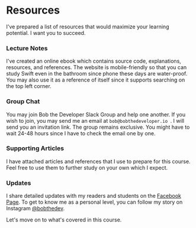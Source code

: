 # Resources
I've prepared a list of resources that would maximize your learning potential. I want you to succeed.

### Lecture Notes
I've created an online ebook which contains source code, explanations, resources, and references.  The website is mobile-friendly so that you can study Swift even in the bathroom since phone these days are water-proof. You may also use it as a reference of itself  since it supports searching on the top left corner.

### Group Chat
You may join Bob the Developer Slack Group and help one another. If you wish to join, you may send me an email at `bob@bobthedeveloper.io `. I will send you an invitation link. The group remains exclusive. You might have to wait 24-48 hours since I have to check the email one by one.

### Supporting Articles
I have attached  articles and references that I use to prepare for this course. Feel free to use them to further study on your own which I expect.

### Updates
I share detailed updates with my readers and students on the [Facebook Page](https://facebook.com/bobthedeveloper). To get to know me as a personal level, you can follow my story on Instagram [@bobthedev](https://instagram.com/bobthedev).

Let's move on to what's covered in this course.
